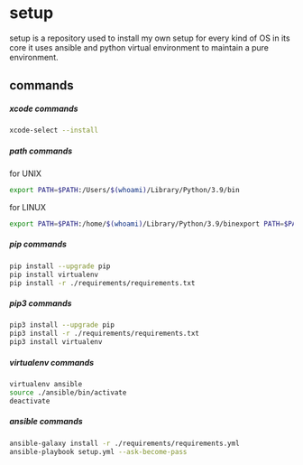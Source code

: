 # setup

 setup is a repository used to install my own setup for every kind of OS in its core it uses ansible and python virtual environment to maintain a pure environment.

## commands
##### xcode commands
```bash
xcode-select --install
```
##### path commands
for UNIX
```bash
export PATH=$PATH:/Users/$(whoami)/Library/Python/3.9/bin
```
for LINUX
```bash
export PATH=$PATH:/home/$(whoami)/Library/Python/3.9/binexport PATH=$PATH:/home/$(whoami)/Library/Python/3.9/bin
```

##### pip commands
```bash
pip install --upgrade pip
pip install virtualenv
pip install -r ./requirements/requirements.txt
```
##### pip3 commands
```bash
pip3 install --upgrade pip
pip3 install -r ./requirements/requirements.txt
pip3 install virtualenv
```

##### virtualenv commands
```bash
virtualenv ansible
source ./ansible/bin/activate
deactivate
```

##### ansible commands
```bash
ansible-galaxy install -r ./requirements/requirements.yml
ansible-playbook setup.yml --ask-become-pass
```
